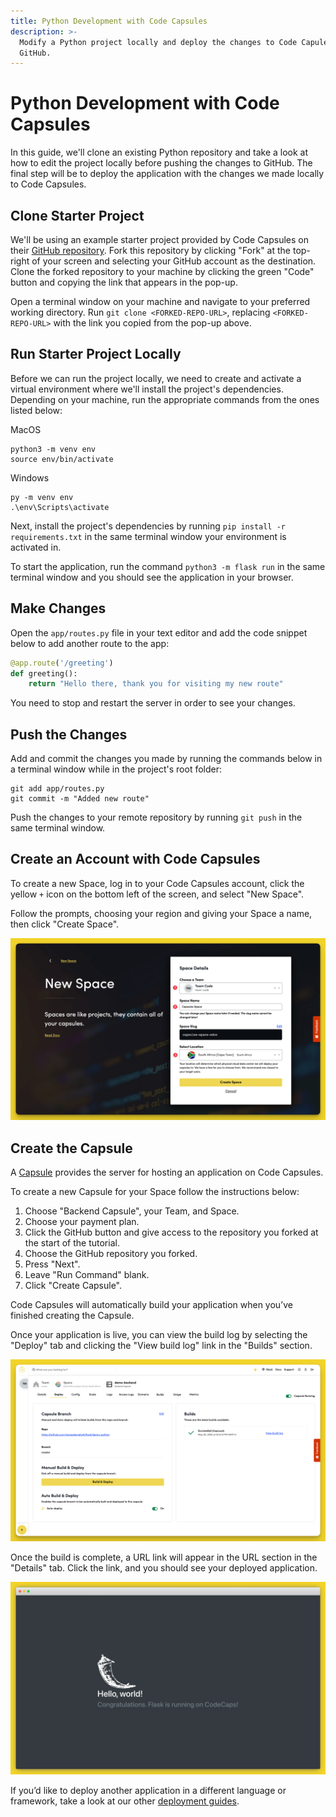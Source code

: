```yaml
---
title: Python Development with Code Capsules
description: >-
  Modify a Python project locally and deploy the changes to Code Capules from
  GitHub.
---
```


# Python Development with Code Capsules

In this guide, we'll clone an existing Python repository and take a look at how to edit the project locally before pushing the changes to GitHub. The final step will be to deploy the application with the changes we made locally to Code Capsules.

## Clone Starter Project

We'll be using an example starter project provided by Code Capsules on their [GitHub repository](https://github.com/codecapsules-io/demo-python). Fork this repository by clicking "Fork" at the top-right of your screen and selecting your GitHub account as the destination. Clone the forked repository to your machine by clicking the green "Code" button and copying the link that appears in the pop-up.

Open a terminal window on your machine and navigate to your preferred working directory. Run `git clone <FORKED-REPO-URL>`, replacing `<FORKED-REPO-URL>` with the link you copied from the pop-up above.

## Run Starter Project Locally

Before we can run the project locally, we need to create and activate a virtual environment where we'll install the project's dependencies. Depending on your machine, run the appropriate commands from the ones listed below:

MacOS

```
python3 -m venv env
source env/bin/activate
```

Windows

```
py -m venv env
.\env\Scripts\activate
```

Next, install the project's dependencies by running `pip install -r requirements.txt` in the same terminal window your environment is activated in.

To start the application, run the command `python3 -m flask run` in the same terminal window and you should see the application in your browser.

## Make Changes

Open the `app/routes.py` file in your text editor and add the code snippet below to add another route to the app:

```py
@app.route('/greeting')
def greeting():
    return "Hello there, thank you for visiting my new route"
```

You need to stop and restart the server in order to see your changes.

## Push the Changes

Add and commit the changes you made by running the commands below in a terminal window while in the project's root folder:

```
git add app/routes.py
git commit -m "Added new route"
```

Push the changes to your remote repository by running `git push` in the same terminal window.

## Create an Account with Code Capsules

To create a new Space, log in to your Code Capsules account, click the yellow `+` icon on the bottom left of the screen, and select "New Space".

Follow the prompts, choosing your region and giving your Space a name, then click "Create Space".

![space name](../../.gitbook/assets/space-name.png)

## Create the Capsule

A [Capsule](https://codecapsules.io/docs/FAQ/what-is-a-capsule/) provides the server for hosting an application on Code Capsules.

To create a new Capsule for your Space follow the instructions below:

1. Choose "Backend Capsule", your Team, and Space.
2. Choose your payment plan.
3. Click the GitHub button and give access to the repository you forked at the start of the tutorial.
4. Choose the GitHub repository you forked.
5. Press "Next".
6. Leave "Run Command" blank.
7. Click "Create Capsule".

Code Capsules will automatically build your application when you’ve finished creating the Capsule.

Once your application is live, you can view the build log by selecting the "Deploy" tab and clicking the "View build log" link in the "Builds" section.

![Build logs](../../.gitbook/assets/backend-capsule-build-logs.png)

Once the build is complete, a URL link will appear in the URL section in the "Details" tab. Click the link, and you should see your deployed application.

![Deployed App](../assets/deployment/python/cc-flask-app.png)

If you’d like to deploy another application in a different language or framework, take a look at our other [deployment guides](../deployment/index.md).
